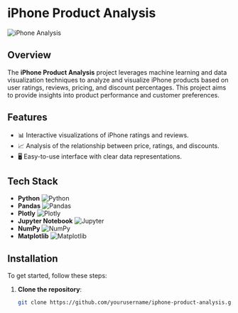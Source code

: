 # iPhone Product Analysis

![iPhone Analysis](path/to/your/image.jpg)

## Overview

The **iPhone Product Analysis** project leverages machine learning and data visualization techniques to analyze and visualize iPhone products based on user ratings, reviews, pricing, and discount percentages. This project aims to provide insights into product performance and customer preferences.

## Features

- 📊 Interactive visualizations of iPhone ratings and reviews.
- 📈 Analysis of the relationship between price, ratings, and discounts.
- 🖥️ Easy-to-use interface with clear data representations.

## Tech Stack

- **Python** ![Python](https://img.shields.io/badge/Python-3776AB?style=flat&logo=python&logoColor=white)
- **Pandas** ![Pandas](https://img.shields.io/badge/Pandas-150458?style=flat&logo=pandas&logoColor=white)
- **Plotly** ![Plotly](https://img.shields.io/badge/Plotly-3B0F7C?style=flat&logo=plotly&logoColor=white)
- **Jupyter Notebook** ![Jupyter](https://img.shields.io/badge/Jupyter-F37626?style=flat&logo=jupyter&logoColor=white)
- **NumPy** ![NumPy](https://img.shields.io/badge/NumPy-013243?style=flat&logo=numpy&logoColor=white)
- **Matplotlib** ![Matplotlib](https://img.shields.io/badge/Matplotlib-003D5B?style=flat&logo=matplotlib&logoColor=white)

## Installation

To get started, follow these steps:

1. **Clone the repository**:
   ```bash
   git clone https://github.com/yourusername/iphone-product-analysis.git
